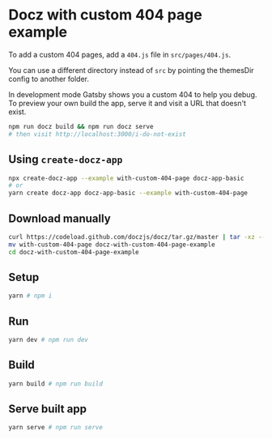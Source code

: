 # Docz with custom 404 page example

To add a custom 404 pages, add a `404.js` file in `src/pages/404.js`.

You can use a different directory instead of `src` by pointing the themesDir config to another folder.

In development mode Gatsby shows you a custom 404 to help you debug. To preview your own build the app, serve it and visit a URL that doesn't exist.

```sh
npm run docz build && npm run docz serve
# then visit http://localhost:3000/i-do-not-exist
```

## Using `create-docz-app`

```sh
npx create-docz-app --example with-custom-404-page docz-app-basic
# or
yarn create docz-app docz-app-basic --example with-custom-404-page
```

## Download manually

```sh
curl https://codeload.github.com/doczjs/docz/tar.gz/master | tar -xz --strip=2 docz-master/examples/with-custom-404-page
mv with-custom-404-page docz-with-custom-404-page-example
cd docz-with-custom-404-page-example
```

## Setup

```sh
yarn # npm i
```

## Run

```sh
yarn dev # npm run dev
```

## Build

```sh
yarn build # npm run build
```

## Serve built app

```sh
yarn serve # npm run serve
```
